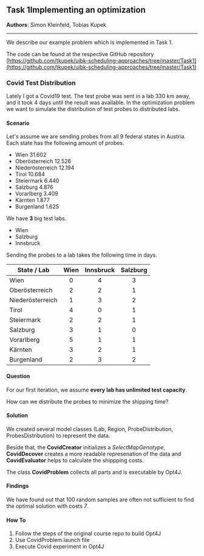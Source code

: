 ## Task 1Implementing an optimization

**Authors**: Simon Kleinfeld, Tobias Kupek

---

We describe our example problem which is implemented in Task 1.

The code can be found at the respective GitHub repository
[https://github.com/tkupek/uibk-scheduling-approaches/tree/master/Task1](https://github.com/tkupek/uibk-scheduling-approaches/tree/master/Task1)

### Covid Test Distribution

Lately I got a Covid19 test. The test probe was sent in a lab 330 km away, and it took 4 days until the result was available.
In the optimization problem we want to simulate the distribution of test probes to distributed labs.

#### Scenario

Let's assume we are sending probes from all 9 federal states in Austria. Each state has the following amount of probes.

- Wien 31.602
- Oberösterreich 12.526
- Niederösterreich 12.194
- Tirol 10.684
- Steiermark 6.440
- Salzburg 4.876
- Vorarlberg 3.409
- Kärnten 1.877
- Burgenland 1.625


We have **3** big test labs.

- Wien
- Salzburg
- Innsbruck

Sending the probes to a lab takes the following time in days.

| State / Lab      | Wien | Innsbruck | Salzburg |
|------------------|:----:|:---------:|:--------:|
| Wien             |   0  |     4     |     3    |
| Oberösterreich   |   2  |     2     |     1    |
| Niederösterreich |   1  |     3     |     2    |
| Tirol            |   4  |     0     |     1    |
| Steiermark       |   2  |     2     |     1    |
| Salzburg         |   3  |     1     |     0    |
| Vorarlberg       |   5  |     1     |     1    |
| Kärnten          |   3  |     2     |     1    |
| Burgenland       |   2  |     3     |     2    |

#### Question

For our first iteration, we assume **every lab has unlimited test capacity**.

How can we distribute the probes to minimize the shipping time?


#### Solution

We created several model classes (Lab, Region, ProbeDistribution, ProbesDistribution) to represent the data.

Beside that, the **CovidCreator** initializes a _SelectMapGenotype_, **CovidDecover** creates a more readable represenation of the data and **CovidEvaluator** helps to calculate the shippping costs.

The class **CovidProblem** collects all parts and is executable by Opt4J.


#### Findings

We have found out that 100 random samples are often not sufficient to find the optimal solution with costs _7_.



#### How To

1. Follow the steps of the original course repo to build Opt4J
2. Use CovidProblem.launch file
3. Execute Covid experiment in Opt4J